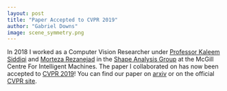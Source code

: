 ```yaml
---
layout: post
title: "Paper Accepted to CVPR 2019"
author: "Gabriel Downs"
image: scene_symmetry.png
---
```


In 2018 I worked as a Computer Vision Researcher under
[Professor Kaleem Siddiqi](http://www.cim.mcgill.ca/~siddiqi/) and
[Morteza Rezanejad](http://www.cim.mcgill.ca/~morteza/) in the
[Shape Analysis Group](http://www.cim.mcgill.ca/~shape/?page=main) at the
McGill Centre For Intelligent Machines.
The paper I collaborated on has now been accepted to
[CVPR 2019](http://cvpr2019.thecvf.com/)!
You can find our paper on [arxiv](https://arxiv.org/abs/1811.10524) or on the
official
[CVPR site](http://openaccess.thecvf.com/content_CVPR_2019/html/Rezanejad_Scene_Categorization_From_Contours_Medial_Axis_Based_Salience_Measures_CVPR_2019_paper.html).
